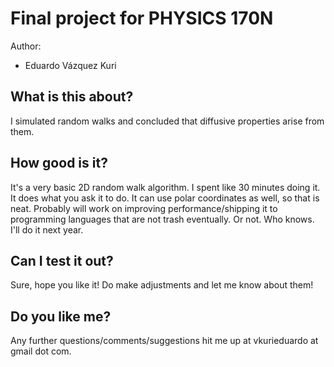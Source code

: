 # Final project for PHYSICS 170N

Author:

* Eduardo Vázquez Kuri

## What is this about?

I simulated random walks and concluded that diffusive properties arise from them.

## How good is it?

It's a very basic 2D random walk algorithm. I spent like 30 minutes doing it. It does what you ask it to do. It can use polar coordinates as well, so that is neat. Probably will work on improving performance/shipping it to programming languages that are not trash eventually. Or not. Who knows. I'll do it next year.

## Can I test it out?

Sure, hope you like it! Do make adjustments and let me know about them!

## Do you like me?

Any further questions/comments/suggestions hit me up at vkurieduardo at gmail dot com.